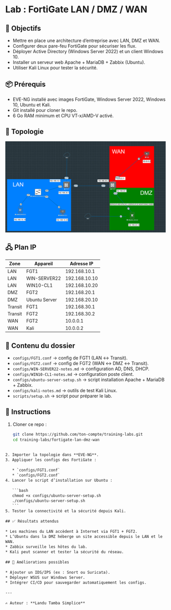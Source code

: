 
# Lab : FortiGate LAN / DMZ / WAN

## 🎯 Objectifs
- Mettre en place une architecture d’entreprise avec LAN, DMZ et WAN.
- Configurer deux pare-feu FortiGate pour sécuriser les flux.
- Déployer Active Directory (Windows Server 2022) et un client Windows 10.
- Installer un serveur web Apache + MariaDB + Zabbix (Ubuntu).
- Utiliser Kali Linux pour tester la sécurité.

## 📦 Prérequis
- EVE-NG installé avec images FortiGate, Windows Server 2022, Windows 10, Ubuntu et Kali.
- Git installé pour cloner le repo.
- 6 Go RAM minimum et CPU VT-x/AMD-V activé.

## 📌 Topologie
![Topology](topology.png)

## 🖧 Plan IP
| Zone    | Appareil        | Adresse IP     |
|---------|----------------|----------------|
| LAN     | FGT1           | 192.168.10.1   |
| LAN     | WIN-SERVER22   | 192.168.10.10  |
| LAN     | WIN10-CL1      | 192.168.10.20  |
| DMZ     | FGT2           | 192.168.20.1   |
| DMZ     | Ubuntu Server  | 192.168.20.10  |
| Transit | FGT1           | 192.168.30.1   |
| Transit | FGT2           | 192.168.30.2   |
| WAN     | FGT2           | 10.0.0.1       |
| WAN     | Kali           | 10.0.0.2       |

## 🔧 Contenu du dossier
- `configs/FGT1.conf` → config de FGT1 (LAN ↔ Transit).
- `configs/FGT2.conf` → config de FGT2 (WAN ↔ DMZ ↔ Transit).
- `configs/WIN-SERVER22-notes.md` → configuration AD, DNS, DHCP.
- `configs/WIN10-CL1-notes.md` → configuration poste client.
- `configs/ubuntu-server-setup.sh` → script installation Apache + MariaDB + Zabbix.
- `configs/kali-notes.md` → outils de test Kali Linux.
- `scripts/setup.sh` → script pour préparer le lab.

## 🚀 Instructions
1. Cloner ce repo :
   ```bash
   git clone https://github.com/ton-compte/training-labs.git
   cd training-labs/fortigate-lan-dmz-wan
````

2. Importer la topologie dans **EVE-NG**.
3. Appliquer les configs des FortiGate :

   * `configs/FGT1.conf`
   * `configs/FGT2.conf`
4. Lancer le script d’installation sur Ubuntu :

   ```bash
   chmod +x configs/ubuntu-server-setup.sh
   ./configs/ubuntu-server-setup.sh
   ```
5. Tester la connectivité et la sécurité depuis Kali.

## ✅ Résultats attendus

* Les machines du LAN accèdent à Internet via FGT1 + FGT2.
* L’Ubuntu dans la DMZ héberge un site accessible depuis le LAN et le WAN.
* Zabbix surveille les hôtes du lab.
* Kali peut scanner et tester la sécurité du réseau.

## 🔮 Améliorations possibles

* Ajouter un IDS/IPS (ex : Snort ou Suricata).
* Déployer WSUS sur Windows Server.
* Intégrer CI/CD pour sauvegarder automatiquement les configs.

---

✍️ Auteur : **Landu Tamba Simplice**

````


